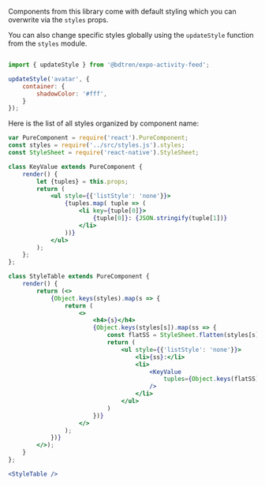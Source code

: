 Components from this library come with default styling which you can overwrite via the `styles` props.

You can also change specific styles globally using the `updateStyle` function from the `styles` module.

```js static

import { updateStyle } from '@bdtren/expo-activity-feed';

updateStyle('avatar', {
    container: {
        shadowColor: '#fff',
    }
});

```

Here is the list of all styles organized by component name:

```jsx noeditor
var PureComponent = require('react').PureComponent;
const styles = require('../src/styles.js').styles;
const StyleSheet = require('react-native').StyleSheet;

class KeyValue extends PureComponent {
    render() {
        let {tuples} = this.props;
        return (
            <ul style={{'listStyle': 'none'}}>
                {tuples.map( tuple => (
                    <li key={tuple[0]}>
                        {tuple[0]}: {JSON.stringify(tuple[1])}
                    </li>
                ))}
            </ul>
        );
    };
};

class StyleTable extends PureComponent {
    render() {
        return (<>
            {Object.keys(styles).map(s => {
                return (
                    <>
                        <h4>{s}</h4>
                        {Object.keys(styles[s]).map(ss => {
                            const flatSS = StyleSheet.flatten(styles[s][ss]);
                            return (
                                <ul style={{'listStyle': 'none'}}>
                                    <li>{ss}:</li>
                                    <li>
                                        <KeyValue
                                            tuples={Object.keys(flatSS).map(k => ([k, flatSS[k]]))}
                                        />
                                    </li>
                                </ul>
                            )
                        })}
                    </>
                );
            })}
        </>);
    }
};

<StyleTable />
```
